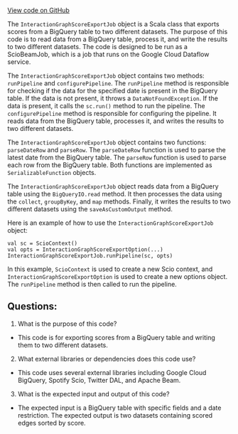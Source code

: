 [View code on GitHub](https://github.com/misbahsy/the-algorithm/src/scala/com/twitter/interaction_graph/scio/ml/scores/InteractionGraphScoreExportJob.scala)

The `InteractionGraphScoreExportJob` object is a Scala class that exports scores from a BigQuery table to two different datasets. The purpose of this code is to read data from a BigQuery table, process it, and write the results to two different datasets. The code is designed to be run as a ScioBeamJob, which is a job that runs on the Google Cloud Dataflow service.

The `InteractionGraphScoreExportJob` object contains two methods: `runPipeline` and `configurePipeline`. The `runPipeline` method is responsible for checking if the data for the specified date is present in the BigQuery table. If the data is not present, it throws a `DataNotFoundException`. If the data is present, it calls the `sc.run()` method to run the pipeline. The `configurePipeline` method is responsible for configuring the pipeline. It reads data from the BigQuery table, processes it, and writes the results to two different datasets.

The `InteractionGraphScoreExportJob` object contains two functions: `parseDateRow` and `parseRow`. The `parseDateRow` function is used to parse the latest date from the BigQuery table. The `parseRow` function is used to parse each row from the BigQuery table. Both functions are implemented as `SerializableFunction` objects.

The `InteractionGraphScoreExportJob` object reads data from a BigQuery table using the `BigQueryIO.read` method. It then processes the data using the `collect`, `groupByKey`, and `map` methods. Finally, it writes the results to two different datasets using the `saveAsCustomOutput` method.

Here is an example of how to use the `InteractionGraphScoreExportJob` object:

```
val sc = ScioContext()
val opts = InteractionGraphScoreExportOption(...)
InteractionGraphScoreExportJob.runPipeline(sc, opts)
```

In this example, `ScioContext` is used to create a new Scio context, and `InteractionGraphScoreExportOption` is used to create a new options object. The `runPipeline` method is then called to run the pipeline.
## Questions: 
 1. What is the purpose of this code?
- This code is for exporting scores from a BigQuery table and writing them to two different datasets.

2. What external libraries or dependencies does this code use?
- This code uses several external libraries including Google Cloud BigQuery, Spotify Scio, Twitter DAL, and Apache Beam.

3. What is the expected input and output of this code?
- The expected input is a BigQuery table with specific fields and a date restriction. The expected output is two datasets containing scored edges sorted by score.